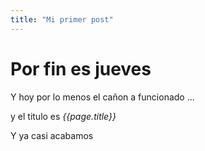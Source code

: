 ```yaml
---
title: "Mi primer post"
---
```


# Por fin es jueves

Y hoy por lo menos el cañon a funcionado ...

y el titulo es *{{page.title}}*

Y ya casi acabamos